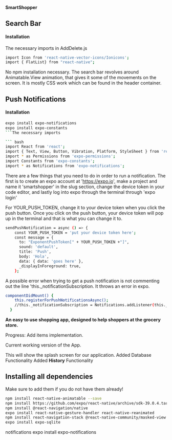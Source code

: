 **SmartShopper**

## Search Bar

#### Installation

The necessary imports in AddDelete.js

``` bash
import Icon from 'react-native-vector-icons/Ionicons';
import { FlatList} from "react-native";
```

No npm installation necessary. The search bar revolves around Animatable.View animation, that gives it some of the movements on the screen.
It is mostly CSS work which can be found in the header container.

## Push Notifications

#### Installation
``` bash
expo install expo-notifications
expo install expo-constants
```The necessary imports

``` bash
import React from 'react';
import { Text, View, Button, Vibration, Platform, StyleSheet } from 'react-native';
import * as Permissions from 'expo-permissions';
import Constants from 'expo-constants';
import * as Notifications from 'expo-notifications';
```

There are a few things that you need to do in order to run a notification. The first is to create an expo account at 'https://expo.io', make a project and name it 'smartshopper' in the slug section, change the device token in your code editor, and lastly log into expo through the terminal through 'expo login'

For YOUR_PUSH_TOKEN, change it to your device token when you click the push button. Once you click on the push button, your device token will pop up in the terminal and that is what you can change it to.
``` bash
sendPushNotification = async () => {
    const YOUR_PUSH_TOKEN = 'put your device token here';
    const message = {
      to: "ExponentPushToken[" + YOUR_PUSH_TOKEN +"]",
      sound: 'default',
      title: 'Push',
      body: 'Hola',
      data: { data: 'goes here' },
      _displayInForeground: true,
    };
```
A possible error when trying to get a push notification is not commenting out
the line 'this._notificationSubscription. It throws an error in expo.
``` bash
componentDidMount() {
    this.registerForPushNotificationsAsync();
    //this._notificationSubscription = Notifications.addListener(this._handleNotification);
  }
```
**An easy to use shopping app, designed to help shoppers at the grocery store.**

Progress: Add items implementation.

Current working version of the App.

This will show the splash screen for our application.
Added Database Functionality
Added **History** Functionality

## Installing all dependencies 

Make sure to add them if you do not have them already!
``` bash
npm install react-native-animatable --save
npm install https://github.com/expo/react-native/archive/sdk-39.0.4.tar.gz
npm install @react-navigation/native
expo install react-native-gesture-handler react-native-reanimated
npm install react-navigation-stack @react-native-community/masked-view react-native-safe-area-context
expo install expo-sqlite
```





notifications
expo install expo-notifications
